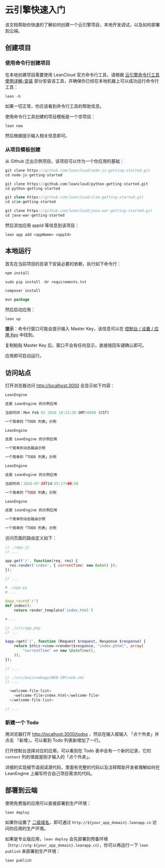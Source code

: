 # 云引擎快速入门

该文档帮助你快速的了解如何创建一个云引擎项目，本地开发调试，以及如何部署到云端。

## 创建项目

### 使用命令行创建项目

在本地创建项目需要使用 LeanCloud 官方命令行工具，请根据 [云引擎命令行工具使用详解-安装](https://leancloud.cn/docs/leanengine_cli.html#安装) 部分安装该工具，并确保你已经在本地机器上可以成功运行命令行工具：

```
lean -h
```
如果一切正常，你应该看到命令行工具的帮助信息。

使用命令行工具创建的项目模板是一个空项目：

```
lean new
```
然后根据提示输入相关信息即可。

### 从项目模板创建

从 Github 迁出示例项目，该项目可以作为一个你应用的基础：

```javascript
git clone https://github.com/leancloud/node-js-getting-started.git
cd node-js-getting-started
```
```python
git clone https://github.com/leancloud/python-getting-started.git
cd python-getting-started
```
```php
git clone https://github.com/leancloud/slim-getting-started.git
cd slim-getting-started
```
```java
git clone https://github.com/leancloud/java-war-getting-started.git
cd java-war-getting-started
```

然后添加应用 appId 等信息到该项目：

```
lean app add <appName> <appId>
```

## 本地运行

首先在当前项目的目录下安装必要的依赖，执行如下命令行：

```javascript
npm install
```
```python
sudo pip install -Ur requirements.txt
```
```php
composer install
```
```java
mvn package
```

然后启动应用：

```
lean up
```


**提示**：命令行窗口可能会提示输入 Master Key，该信息可以在 [控制台 / 设置 / 应用 Key](/app.html?appid=#/key) 中找到。

<div class="callout callout-info">复制粘贴 Master Key 后，窗口不会有任何显示，直接按回车键确认即可。</div>

应用即可启动运行。

## 访问站点

打开浏览器访问 <http://localhost:3000> 会显示如下内容：

```javascript
LeanEngine

这是 LeanEngine 的示例应用

当前时间：Mon Feb 01 2016 18:23:36 GMT+0800 (CST)

一个简单的「TODO 列表」示例
```
```python
LeanEngine

这是 LeanEngine 的示例应用

一个简单的动态路由示例

一个简单的「TODO 列表」示例
```
```php
LeanEngine

这是 LeanEngine 的示例应用

当前时间：2016-07-25T14:55:17+08:00

一个简单的「TODO 列表」示例
```
```java
LeanEngine

这是 LeanEngine 的示例应用

一个简单的动态路由示例

一个简单的「TODO 列表」示例
```

访问页面的路由定义如下：

```javascript
// ./app.js
// ...

app.get('/', function(req, res) {
  res.render('index', { currentTime: new Date() });
});

// ...
```
```python
# ./app.py
# ...

@app.route('/')
def index():
    return render_template('index.html')

# ...
```
```php
// ./src/app.php
// ...

$app->get('/', function (Request $request, Response $response) {
    return $this->view->render($response, "index.phtml", array(
        "currentTime" => new \DateTime(),
    ));
});

// ...
```
```java
// ./src/main/webapp/WEB-INF/web.xml
// ...

  <welcome-file-list>
    <welcome-file>index.html</welcome-file>
  </welcome-file-list>

// ...
```

### 新建一个 Todo

用浏览器打开 <http://localhost:3000/todos> ，然后在输入框输入 「点个外卖」并点击 「新增」，可以看到 Todo 列表新增加了一行。

打开控制台选择对应的应用，可以看到在 Todo 表中会有一个新的记录，它的 `content` 列的值就是刚才输入的「点个外卖」。

详细的实现细节请阅读源代码，里面有完整的代码以及注释帮助开发者理解如何在 LeanEngine 上编写符合自己项目需求的代码。

## 部署到云端

使用免费版的应用可以直接部署到生产环境：

```
lean deploy
```

如果你设置了 [二级域名](leanengine_webhosting_guide-node.html#设置域名)，即可通过 `http://${your_app_domain}.leanapp.cn` 访问你应用的生产环境。

如果是专业版应用，`lean deploy` 会先部署到预备环境（`http://stg-${your_app_domain}.leanapp.cn`），你可以再运行一下 `lean publish` 来部署到生产环境：

```
lean publish
```
